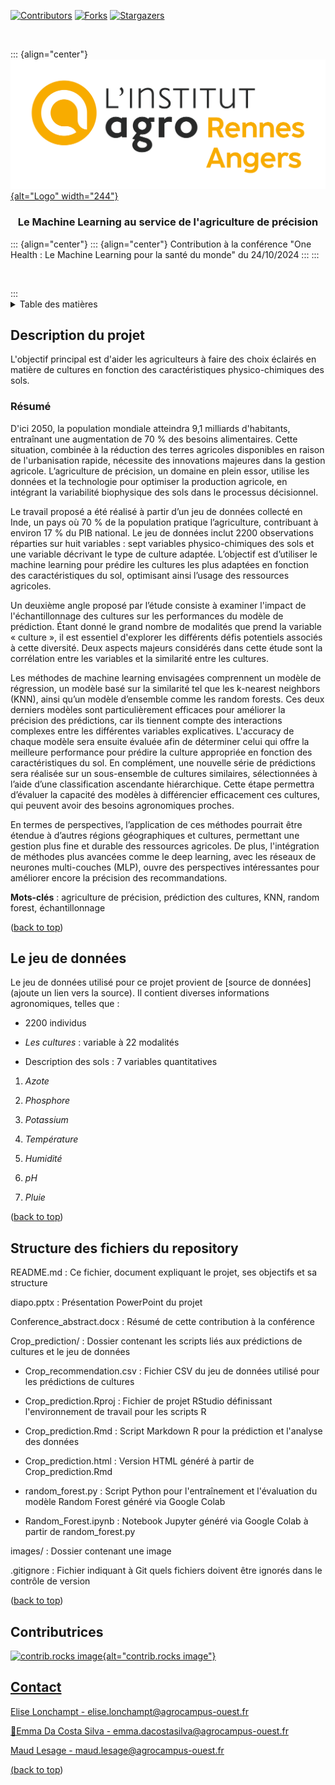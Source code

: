 [![Contributors](https://img.shields.io/github/contributors/github_eliselon/MLAgriculture.svg?style=for-the-badge)](https://github.com/eliselon/MLAgriculture/graphs/contributors) [![Forks](https://img.shields.io/github/forks/github_username/repo_name.svg?style=for-the-badge)](https://github.com/github_username/repo_name/network/members) [![Stargazers](https://img.shields.io/github/stars/github_username/repo_name.svg?style=for-the-badge)](https://github.com/github_username/repo_name/stargazers)

<a id="readme-top"></a>

<!-- PROJECT LOGO -->

<br />

::: {align="center"}
<a href="https://github.com/eliselon/MLAgriculture"> ![Logo](images/INSTITUT_AGRO_Rennes-Angers_CMJN_png.png){alt="Logo" width="244"} </a>

<h3 align="center">

Le Machine Learning au service de l'agriculture de précision

</h3>

<p align="center">

::: {align="center"}
::: {align="center"}
Contribution à la conférence "One Health : Le Machine Learning pour la santé du monde" du 24/10/2024
:::
:::

<br />

</p>
:::

<!-- TABLE DES MATIÈRES -->

<details>

<summary>Table des matières</summary>

<ol>

<li>

<a href="#description-du-projet">Description du projet</a>

<ul>

<li><a href="#resume">Résumé</a></li>

</ul>

</li>

<li><a href="#le-jeu-de-données">Le jeu de données</a></li>

<li><a href="#structure-des-fichiers-du-repository">Structure des fichiers du repository</a></li>

<li><a href="#contributrices">Contributrices</a></li>

<li><a href="#contact">Contact</a></li>

</ol>

</details>

<!-- Description du projet -->

## Description du projet

L'objectif principal est d'aider les agriculteurs à faire des choix éclairés en matière de cultures en fonction des caractéristiques physico-chimiques des sols.

### Résumé

D'ici 2050, la population mondiale atteindra 9,1 milliards d'habitants, entraînant une augmentation de 70 % des besoins alimentaires. Cette situation, combinée à la réduction des terres agricoles disponibles en raison de l'urbanisation rapide, nécessite des innovations majeures dans la gestion agricole. L’agriculture de précision, un domaine en plein essor, utilise les données et la technologie pour optimiser la production agricole, en intégrant la variabilité biophysique des sols dans le processus décisionnel.

Le travail proposé a été réalisé à partir d’un jeu de données collecté en Inde, un pays où 70 % de la population pratique l’agriculture, contribuant à environ 17 % du PIB national. Le jeu de données inclut 2200 observations réparties sur huit variables : sept variables physico-chimiques des sols et une variable décrivant le type de culture adaptée. L’objectif est d’utiliser le machine learning pour prédire les cultures les plus adaptées en fonction des caractéristiques du sol, optimisant ainsi l’usage des ressources agricoles. 

Un deuxième angle proposé par l’étude consiste à examiner l'impact de l'échantillonnage des cultures sur les performances du modèle de prédiction. Étant donné le grand nombre de modalités que prend la variable « culture », il est essentiel d'explorer les différents défis potentiels associés à cette diversité. Deux aspects majeurs considérés dans cette étude sont la corrélation entre les variables et la similarité entre les cultures.

Les méthodes de machine learning envisagées comprennent un modèle de régression, un modèle basé sur la similarité tel que les k-nearest neighbors (KNN), ainsi qu’un modèle d’ensemble comme les random forests. Ces deux derniers modèles sont particulièrement efficaces pour améliorer la précision des prédictions, car ils tiennent compte des interactions complexes entre les différentes variables explicatives. L'accuracy de chaque modèle sera ensuite évaluée afin de déterminer celui qui offre la meilleure performance pour prédire la culture appropriée en fonction des caractéristiques du sol. En complément, une nouvelle série de prédictions sera réalisée sur un sous-ensemble de cultures similaires, sélectionnées à l’aide d’une classification ascendante hiérarchique. Cette étape permettra d’évaluer la capacité des modèles à différencier efficacement ces cultures, qui peuvent avoir des besoins agronomiques proches.

En termes de perspectives, l’application de ces méthodes pourrait être étendue à d’autres régions géographiques et cultures, permettant une gestion plus fine et durable des ressources agricoles. De plus, l'intégration de méthodes plus avancées comme le deep learning, avec les réseaux de neurones multi-couches (MLP), ouvre des perspectives intéressantes pour améliorer encore la précision des recommandations.

**Mots-clés** : agriculture de précision, prédiction des cultures, KNN, random forest, échantillonnage

<p align="right">

(<a href="#readme-top">back to top</a>)

</p>

<!-- LE JEU DE DONNES -->

## Le jeu de données

Le jeu de données utilisé pour ce projet provient de [source de données] (ajoute un lien vers la source). Il contient diverses informations agronomiques, telles que :

-   2200 individus

-   *Les cultures* : variable à 22 modalités

-   Description des sols : 7 variables quantitatives

1.  *Azote*

2.  *Phosphore*

3.  *Potassium*

4.  *Température*

5.  *Humidité*

6.  *pH*

7.  *Pluie*

<p align="right">

(<a href="#readme-top">back to top</a>)

</p>

<!-- STRUCTURE DES FICHIERS DU REPOSITORY -->

## Structure des fichiers du repository

README.md : Ce fichier, document expliquant le projet, ses objectifs et sa structure

diapo.pptx : Présentation PowerPoint du projet

Conference_abstract.docx : Résumé de cette contribution à la conférence

Crop_prediction/ : Dossier contenant les scripts liés aux prédictions de cultures et le jeu de données

-   Crop_recommendation.csv : Fichier CSV du jeu de données utilisé pour les prédictions de cultures

-   Crop_prediction.Rproj : Fichier de projet RStudio définissant l'environnement de travail pour les scripts R

-   Crop_prediction.Rmd : Script Markdown R pour la prédiction et l'analyse des données

-   Crop_prediction.html : Version HTML généré à partir de Crop_prediction.Rmd

-   random_forest.py : Script Python pour l'entraînement et l'évaluation du modèle Random Forest généré via Google Colab

-   Random_Forest.ipynb : Notebook Jupyter généré via Google Colab à partir de random_forest.py

images/ : Dossier contenant une image

.gitignore : Fichier indiquant à Git quels fichiers doivent être ignorés dans le contrôle de version

<p align="right">

(<a href="#readme-top">back to top</a>)

</p>

<!-- CONTRIBUTRICES -->

## Contributrices

<p align="right">

</p>

<a href="https://github.com/eliselon/MLAgriculture/graphs/contributors"> ![contrib.rocks image](https://contrib.rocks/image?repo=eliselon/MLAgriculture){alt="contrib.rocks image"}

</p>

<!-- CONTACT -->

## Contact

Elise Lonchampt - elise.lonchampt\@agrocampus-ouest.fr

🙂Emma Da Costa Silva - emma.dacostasilva\@agrocampus-ouest.fr

Maud Lesage - maud.lesage\@agrocampus-ouest.fr

<p align="right">

(<a href="#readme-top">back to top</a>)

</p>
